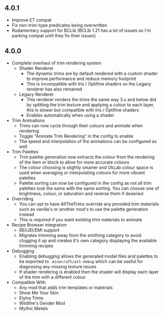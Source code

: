 ## 4.0.1

- Improve ET compat
- Fix non-trim-type predicates being overwritten
- Rudamentary support for BCLib (BCLib 1.21 has a lot of issues so I'm parking compat until they fix their issues)

## 4.0.0

- Complete overhaul of trim rendering system
  - Shader Renderer
    - The dynamic trims are by default rendered with a custom shader to improve performance and reduce memory footprint
    - This is incompatible with Iris / Optifine shaders so the Legacy renderer has also remained
  - Legacy Renderer
    - This renderer renders the trims the same way 3.x and below did by splitting the trim texture and applying a 
      colour to each layer, this is slower but compatible with Iris / Optifine shaders
    - Enables automatically when using a shader
- Trim Animations
  - Trims can now cycle through their colours and animate when rendering
  - Toggle "Animate Trim Rendering" in the config to enable
  - The speed and interpolation of the animations can be configured as well
- Trim Palettes
  - Trim palette generation now extracts the colour from the rendering of the item or block to allow for more 
    accurate colours
  - The colour choosing is slightly smarter and OkLab colour space is used when averaging or interpolating colours 
    for more vibrant palettes
  - Palette sorting can now be configured in the config as not all trim palettes look the same with the same sorting.
    You can choose one of brightness, colour, or saturation and reverse them if deseried
- Overriding
  - You can opt to have AllTheTrims override any provided trim materials such as vanilla's or another mod's to 
    use the palette generation instead
  - This is required if you want existing trim materials to animate
- Recipe Browser integration
  - REI/JEI/EMI support
  - Migrates trimming away from the smithing category to avoid clogging it up and creates it's own category 
    displaying the avaliable trimming recipes
- Debugging
  - Enabling debugging allows the generated model files and palettes to be exported to `.minecraft/att-debug` which 
    can be useful for diagnosing any missing texture issues
  - If shader rendering is enabled then the shader will display each layer of the trim with a different colour
- Compatible With
  - Any mod that adds trim templates or materials 
  - Show Me Your Skin
  - Elytra Trims
  - Wildfire's Gender Mod
  - Mythic Metals
